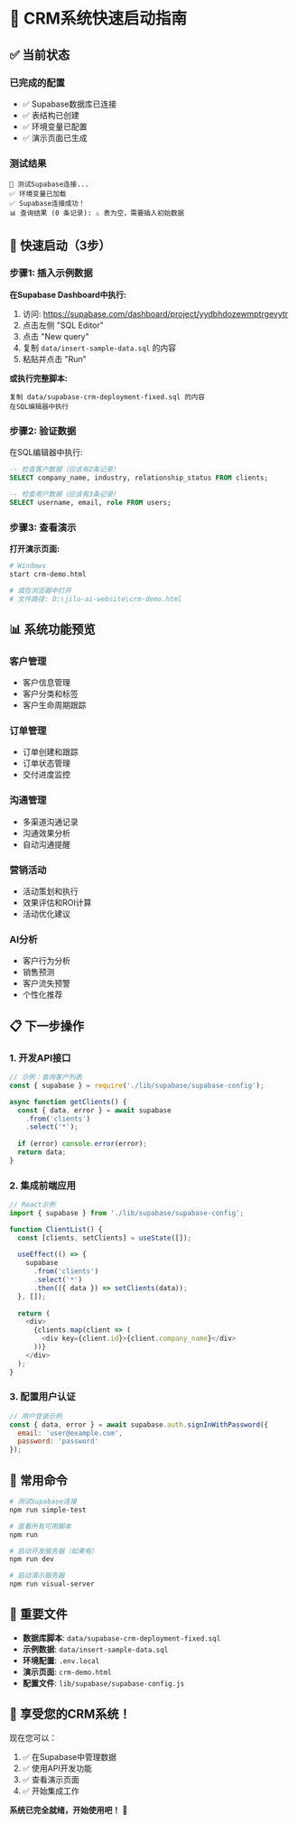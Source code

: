 # 🚀 CRM系统快速启动指南

## ✅ 当前状态

### 已完成的配置
- ✅ Supabase数据库已连接
- ✅ 表结构已创建
- ✅ 环境变量已配置
- ✅ 演示页面已生成

### 测试结果
```
🧪 测试Supabase连接...
✅ 环境变量已加载
✅ Supabase连接成功！
📊 查询结果 (0 条记录): ⚠️ 表为空，需要插入初始数据
```

## 🎯 快速启动（3步）

### 步骤1: 插入示例数据
**在Supabase Dashboard中执行:**

1. 访问: https://supabase.com/dashboard/project/yydbhdozewmptrgevytr
2. 点击左侧 "SQL Editor"
3. 点击 "New query"
4. 复制 `data/insert-sample-data.sql` 的内容
5. 粘贴并点击 "Run"

**或执行完整脚本:**
```
复制 data/supabase-crm-deployment-fixed.sql 的内容
在SQL编辑器中执行
```

### 步骤2: 验证数据
在SQL编辑器中执行:
```sql
-- 检查客户数据（应该有2条记录）
SELECT company_name, industry, relationship_status FROM clients;

-- 检查用户数据（应该有3条记录）
SELECT username, email, role FROM users;
```

### 步骤3: 查看演示
**打开演示页面:**

```bash
# Windows
start crm-demo.html

# 或在浏览器中打开
# 文件路径: D:\jilo-ai-website\crm-demo.html
```

## 📊 系统功能预览

### 客户管理
- 客户信息管理
- 客户分类和标签
- 客户生命周期跟踪

### 订单管理
- 订单创建和跟踪
- 订单状态管理
- 交付进度监控

### 沟通管理
- 多渠道沟通记录
- 沟通效果分析
- 自动沟通提醒

### 营销活动
- 活动策划和执行
- 效果评估和ROI计算
- 活动优化建议

### AI分析
- 客户行为分析
- 销售预测
- 客户流失预警
- 个性化推荐

## 📋 下一步操作

### 1. 开发API接口
```javascript
// 示例：查询客户列表
const { supabase } = require('./lib/supabase/supabase-config');

async function getClients() {
  const { data, error } = await supabase
    .from('clients')
    .select('*');
  
  if (error) console.error(error);
  return data;
}
```

### 2. 集成前端应用
```javascript
// React示例
import { supabase } from './lib/supabase/supabase-config';

function ClientList() {
  const [clients, setClients] = useState([]);
  
  useEffect(() => {
    supabase
      .from('clients')
      .select('*')
      .then(({ data }) => setClients(data));
  }, []);
  
  return (
    <div>
      {clients.map(client => (
        <div key={client.id}>{client.company_name}</div>
      ))}
    </div>
  );
}
```

### 3. 配置用户认证
```javascript
// 用户登录示例
const { data, error } = await supabase.auth.signInWithPassword({
  email: 'user@example.com',
  password: 'password'
});
```

## 🔧 常用命令

```bash
# 测试Supabase连接
npm run simple-test

# 查看所有可用脚本
npm run

# 启动开发服务器（如果有）
npm run dev

# 启动演示服务器
npm run visual-server
```

## 📁 重要文件

- **数据库脚本**: `data/supabase-crm-deployment-fixed.sql`
- **示例数据**: `data/insert-sample-data.sql`
- **环境配置**: `.env.local`
- **演示页面**: `crm-demo.html`
- **配置文件**: `lib/supabase/supabase-config.js`

## 🎉 享受您的CRM系统！

现在您可以：
1. ✅ 在Supabase中管理数据
2. ✅ 使用API开发功能
3. ✅ 查看演示页面
4. ✅ 开始集成工作

**系统已完全就绪，开始使用吧！** 🚀


